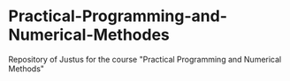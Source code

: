 # Practical-Programming-and-Numerical-Methodes
Repository of Justus for the course "Practical Programming and Numerical Methods"
